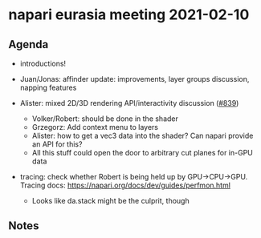 # napari eurasia meeting 2021-02-10

## Agenda

- introductions!
- Juan/Jonas: affinder update: improvements, layer groups discussion, napping features
- Alister: mixed 2D/3D rendering API/interactivity discussion ([#839](https://github.com/napari/napari/pull/839))
  * Volker/Robert: should be done in the shader
  * Grzegorz: Add context menu to layers
  * Alister: how to get a vec3 data into the shader? Can napari provide an API for this?
  * All this stuff could open the door to arbitrary cut planes for in-GPU data

- tracing: check whether Robert is being held up by GPU->CPU->GPU. Tracing docs: https://napari.org/docs/dev/guides/perfmon.html
  * Looks like da.stack might be the culprit, though


Notes
-----

